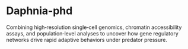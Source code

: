 # Daphnia-phd
 Combining high‑resolution single‑cell genomics, chromatin accessibility assays, and population‑level analyses to uncover how gene regulatory networks drive rapid adaptive behaviors under predator pressure.
